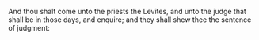 And thou shalt come unto the priests the Levites, and unto the judge that shall be in those days, and enquire; and they shall shew thee the sentence of judgment:
